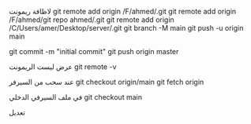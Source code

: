 لاظافة ريمونت
git remote add origin  /F/ahmed/.git
git remote add origin  /F/ahmed/git repo ahmed/.git
git remote add origin  /C/Users/amer/Desktop/server/.git
git branch -M main
git push -u origin main


git commit -m "initial commit"
git push origin master

عرض ليست الريمونت
git remote -v

عند سحب من السيرفر
git checkout origin/main
git fetch origin 

في ملف السيرفي الدخلي 
git checkout main


تعديل
